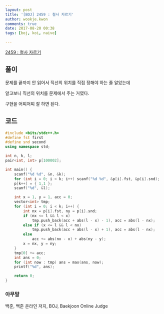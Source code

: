 ```yaml
---
layout: post
title: '[BOJ] 2459 : 철사 자르기'
author: wookje.kwon
comments: true
date: 2017-08-20 00:38
tags: [boj, koi, naive]

---
```


[2459 : 철사 자르기](https://www.acmicpc.net/problem/2459)

## 풀이

문제를 끝까지 안 읽어서 직선의 위치를 직접 정해야 하는 줄 알았는데

알고보니 직선의 위치를 문제에서 주는 거였다.

구현을 어찌저찌 잘 하면 된다.

## 코드

```cpp
#include <bits/stdc++.h>
#define fst first
#define snd second
using namespace std;

int n, k, l;
pair<int, int> p[100002];

int main() {
	scanf("%d %d", &n, &k);
	for (int i = 0; i < k; i++) scanf("%d %d", &p[i].fst, &p[i].snd);
	p[k++] = { 1,1 };
	scanf("%d", &l);

	int x = 1, y = 1, acc = 0;
	vector<int> tmp;
	for (int i = 0; i < k; i++) {
		int nx = p[i].fst, ny = p[i].snd;
		if (nx <= l && l < x)
			tmp.push_back(acc + abs(l - x) - 1), acc = abs(l - nx);
		else if (x <= l && l < nx)
			tmp.push_back(acc + abs(l - x) + 1), acc = abs(l - nx);
		else
			acc += abs(nx - x) + abs(ny - y);
		x = nx, y = ny;
	}
	tmp[0] += acc;
	int ans = 0;
	for (int now : tmp) ans = max(ans, now);
	printf("%d", ans);

	return 0;
}
```

### 아무말  
백준, 백준 온라인 저지, BOJ, Baekjoon Online Judge